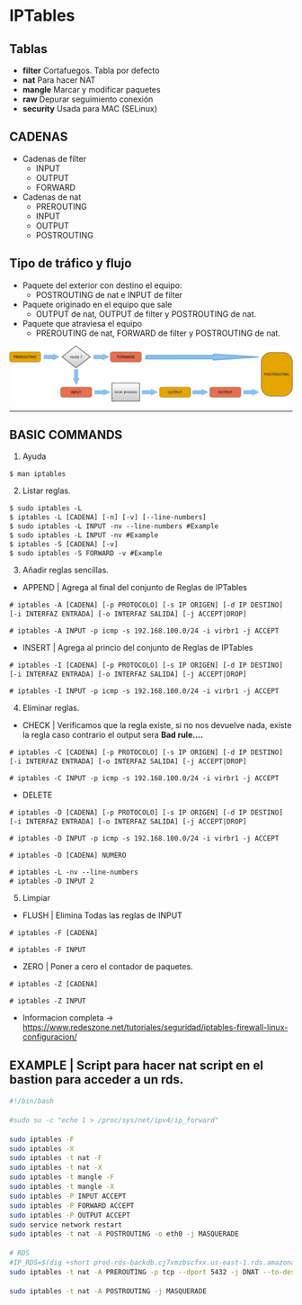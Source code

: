 # IPTables

## Tablas

- **filter** Cortafuegos. Tabla por defecto
- **nat** Para hacer NAT
- **mangle** Marcar y modificar paquetes
- **raw** Depurar seguimiento conexión
- **security** Usada para MAC (SELinux)

## CADENAS

- Cadenas de filter
    - INPUT
    - OUTPUT
    - FORWARD 
- Cadenas de nat
    - PREROUTING
    - INPUT
    - OUTPUT
    - POSTROUTING

## Tipo de tráfico y flujo

- Paquete del exterior con destino el equipo:
    - POSTROUTING de nat e INPUT de filter
- Paquete originado en el equipo que sale
    - OUTPUT de nat, OUTPUT de filter y POSTROUTING de nat.
- Paquete que atraviesa el equipo
    - PREROUTING de nat, FORWARD de filter y POSTROUTING de nat.

![](./img/iptables_filter_nat2.png)

***

## BASIC COMMANDS

1. Ayuda

```console
$ man iptables
```

2. Listar reglas.

```console
$ sudo iptables -L
$ iptables -L [CADENA] [-n] [-v] [--line-numbers]
$ sudo iptables -L INPUT -nv --line-numbers #Example
$ sudo iptables -L INPUT -nv #Example
$ iptables -S [CADENA] [-v]
$ sudo iptables -S FORWARD -v #Example
```

3. Añadir reglas sencillas.

- APPEND | Agrega al final del conjunto de Reglas de IPTables

```console
# iptables -A [CADENA] [-p PROTOCOLO] [-s IP ORIGEN] [-d IP DESTINO] [-i INTERFAZ ENTRADA] [-o INTERFAZ SALIDA] [-j ACCEPT|DROP]
```

```console
# iptables -A INPUT -p icmp -s 192.168.100.0/24 -i virbr1 -j ACCEPT
```

- INSERT | Agrega al princio del conjunto de Reglas de IPTables

```console
# iptables -I [CADENA] [-p PROTOCOLO] [-s IP ORIGEN] [-d IP DESTINO] [-i INTERFAZ ENTRADA] [-o INTERFAZ SALIDA] [-j ACCEPT|DROP]
```

```console
# iptables -I INPUT -p icmp -s 192.168.100.0/24 -i virbr1 -j ACCEPT
```

4. Eliminar reglas.

- CHECK | Verificamos que la regla existe, si no nos devuelve nada, existe la regla caso contrario el output sera **Bad rule....**

```console
# iptables -C [CADENA] [-p PROTOCOLO] [-s IP ORIGEN] [-d IP DESTINO] [-i INTERFAZ ENTRADA] [-o INTERFAZ SALIDA] [-j ACCEPT|DROP]
```

```console
# iptables -C INPUT -p icmp -s 192.168.100.0/24 -i virbr1 -j ACCEPT
```

- DELETE

```console
# iptables -D [CADENA] [-p PROTOCOLO] [-s IP ORIGEN] [-d IP DESTINO] [-i INTERFAZ ENTRADA] [-o INTERFAZ SALIDA] [-j ACCEPT|DROP]
```

```console
# iptables -D INPUT -p icmp -s 192.168.100.0/24 -i virbr1 -j ACCEPT
```

```console
# iptables -D [CADENA] NUMERO 
```

```console
# iptables -L -nv --line-numbers
# iptables -D INPUT 2
```

5. Limpiar

- FLUSH | Elimina Todas las reglas de INPUT

```console
# iptables -F [CADENA]
```

```console
# iptables -F INPUT
```

- ZERO | Poner a cero el contador de paquetes.

```console
# iptables -Z [CADENA]
```

```console
# iptables -Z INPUT
```

- Informacion completa -> https://www.redeszone.net/tutoriales/seguridad/iptables-firewall-linux-configuracion/

## EXAMPLE | Script para hacer **nat script** en el bastion para acceder a un rds.

```bash
#!/bin/bash

#sudo su -c "echo 1 > /proc/sys/net/ipv4/ip_forward"

sudo iptables -F
sudo iptables -X
sudo iptables -t nat -F
sudo iptables -t nat -X
sudo iptables -t mangle -F
sudo iptables -t mangle -X
sudo iptables -P INPUT ACCEPT
sudo iptables -P FORWARD ACCEPT
sudo iptables -P OUTPUT ACCEPT
sudo service network restart
sudo iptables -t nat -A POSTROUTING -o eth0 -j MASQUERADE

# RDS
#IP_RDS=$(dig +short prod-rds-backdb.cj7xmzbscfxx.us-east-1.rds.amazonaws.com)
sudo iptables -t nat -A PREROUTING -p tcp --dport 5432 -j DNAT --to-destination 192.168.143.237:5432

sudo iptables -t nat -A POSTROUTING -j MASQUERADE
```